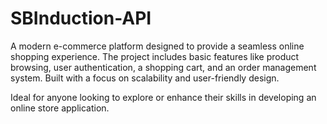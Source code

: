 # SBInduction-API

A modern e-commerce platform designed to provide a seamless online shopping experience. The project includes basic features like product browsing, user authentication, a shopping cart, and an order management system. Built with a focus on scalability and user-friendly design.

Ideal for anyone looking to explore or enhance their skills in developing an online store application.

